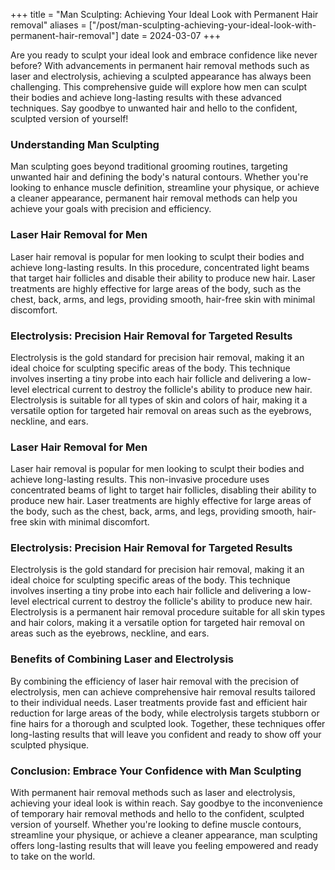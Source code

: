 +++
title = "Man Sculpting: Achieving Your Ideal Look with Permanent Hair removal"
aliases = ["/post/man-sculpting-achieving-your-ideal-look-with-permanent-hair-removal"]
date = 2024-03-07
+++

Are you ready to sculpt your ideal look and embrace confidence like never before? With advancements in permanent hair removal methods such as laser and electrolysis, achieving a sculpted appearance has always been challenging. This comprehensive guide will explore how men can sculpt their bodies and achieve long-lasting results with these advanced techniques. Say goodbye to unwanted hair and hello to the confident, sculpted version of yourself!

### Understanding Man Sculpting

Man sculpting goes beyond traditional grooming routines, targeting unwanted hair and defining the body's natural contours. Whether you're looking to enhance muscle definition, streamline your physique, or achieve a cleaner appearance, permanent hair removal methods can help you achieve your goals with precision and efficiency.


### Laser Hair Removal for Men

Laser hair removal is popular for men looking to sculpt their bodies and achieve long-lasting results. In this procedure, concentrated light beams that target hair follicles and disable their ability to produce new hair. Laser treatments are highly effective for large areas of the body, such as the chest, back, arms, and legs, providing smooth, hair-free skin with minimal discomfort.

### Electrolysis: Precision Hair Removal for Targeted Results

Electrolysis is the gold standard for precision hair removal, making it an ideal choice for sculpting specific areas of the body. This technique involves inserting a tiny probe into each hair follicle and delivering a low-level electrical current to destroy the follicle's ability to produce new hair. Electrolysis is suitable for all types of skin and colors of hair, making it a versatile option for targeted hair removal on areas such as the eyebrows, neckline, and ears.

### Laser Hair Removal for Men

Laser hair removal is popular for men looking to sculpt their bodies and achieve long-lasting results. This non-invasive procedure uses concentrated beams of light to target hair follicles, disabling their ability to produce new hair. Laser treatments are highly effective for large areas of the body, such as the chest, back, arms, and legs, providing smooth, hair-free skin with minimal discomfort.

### Electrolysis: Precision Hair Removal for Targeted Results

Electrolysis is the gold standard for precision hair removal, making it an ideal choice for sculpting specific areas of the body. This technique involves inserting a tiny probe into each hair follicle and delivering a low-level electrical current to destroy the follicle's ability to produce new hair. Electrolysis is a permanent hair removal procedure suitable for all skin types and hair colors, making it a versatile option for targeted hair removal on areas such as the eyebrows, neckline, and ears.

### Benefits of Combining Laser and Electrolysis

By combining the efficiency of laser hair removal with the precision of electrolysis, men can achieve comprehensive hair removal results tailored to their individual needs. Laser treatments provide fast and efficient hair reduction for large areas of the body, while electrolysis targets stubborn or fine hairs for a thorough and sculpted look. Together, these techniques offer long-lasting results that will leave you confident and ready to show off your sculpted physique.

### Conclusion: Embrace Your Confidence with Man Sculpting

With permanent hair removal methods such as laser and electrolysis, achieving your ideal look is within reach. Say goodbye to the inconvenience of temporary hair removal methods and hello to the confident, sculpted version of yourself. Whether you're looking to define muscle contours, streamline your physique, or achieve a cleaner appearance, man sculpting offers long-lasting results that will leave you feeling empowered and ready to take on the world.
